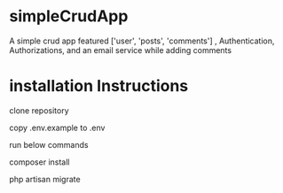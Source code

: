 # simpleCrudApp
A simple crud app featured ['user', 'posts', 'comments'] , Authentication, Authorizations, and an email service while adding comments

# installation Instructions

clone repository

copy .env.example to .env

run below commands

composer install

php artisan migrate

